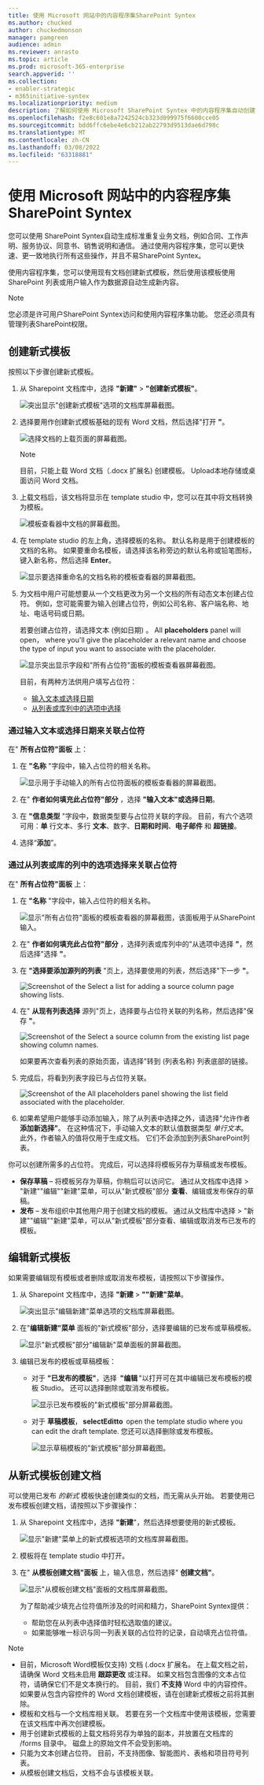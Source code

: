 ```yaml
---
title: 使用 Microsoft 网站中的内容程序集SharePoint Syntex
ms.author: chucked
author: chuckedmonson
manager: pamgreen
audience: admin
ms.reviewer: anrasto
ms.topic: article
ms.prod: microsoft-365-enterprise
search.appverid: ''
ms.collection:
- enabler-strategic
- m365initiative-syntex
ms.localizationpriority: medium
description: 了解如何使用 Microsoft SharePoint Syntex 中的内容程序集自动创建文档和其他SharePoint Syntex。
ms.openlocfilehash: f2e8c601e8a7242524cb323d099975f6600cce05
ms.sourcegitcommit: bdd6ffc6ebe4e6cb212ab22793d9513dae6d798c
ms.translationtype: MT
ms.contentlocale: zh-CN
ms.lasthandoff: 03/08/2022
ms.locfileid: "63318881"
---
```

# <a name="create-documents-using-content-assembly-in-microsoft-sharepoint-syntex"></a>使用 Microsoft 网站中的内容程序集SharePoint Syntex

您可以使用 SharePoint Syntex自动生成标准重复业务文档，例如合同、工作声明、服务协议、同意书、销售说明和通信。 通过使用内容程序集，您可以更快速、更一致地执行所有这些操作，并且不易SharePoint Syntex。

使用内容程序集，您可以使用现有文档创建新式模板，然后使用该模板使用 SharePoint 列表或用户输入作为数据源自动生成新内容。

> [!NOTE]
> 您必须是许可用户SharePoint Syntex访问和使用内容程序集功能。 您还必须具有管理列表SharePoint权限。

## <a name="create-a-modern-template"></a>创建新式模板

按照以下步骤创建新式模板。

1. 从 Sharepoint 文档库中，选择 **"新建"** > **"创建新式模板"**。 
 
   ![突出显示"创建新式模板"选项的文档库屏幕截图。](../media/content-understanding/content-assembly-create-template-1.png)

2. 选择要用作创建新式模板基础的现有 Word 文档，然后选择"打开 **"**。 
 
   ![选择文档的上载页面的屏幕截图。](../media/content-understanding/content-assembly-create-template-2.png)

   > [!NOTE]
   > 目前，只能上载 Word 文档（.docx 扩展名) 创建模板。 Upload本地存储或桌面访问 Word 文档。

3. 上载文档后，该文档将显示在 template studio 中，您可以在其中将文档转换为模板。
 
   ![模板查看器中文档的屏幕截图。](../media/content-understanding/content-assembly-create-template-3.png)

4. 在 template studio 的左上角，选择模板的名称。 默认名称是用于创建模板的文档的名称。 如果要重命名模板，请选择该名称旁边的默认名称或铅笔图标，键入新名称，然后选择 **Enter**。
 
   ![显示要选择重命名的文档名称的模板查看器的屏幕截图。](../media/content-understanding/content-assembly-create-template-3a.png)

5. 为文档中用户可能想要从一个文档更改为另一个文档的所有动态文本创建占位符。 例如，您可能需要为输入创建占位符，例如公司名称、客户端名称、地址、电话号码或日期。

    若要创建占位符，请选择文本 (例如日期) 。 All **placeholders** panel will open， where you'll give the placeholder a relevant name and choose the type of input you want to associate with the placeholder.
 
   ![显示突出显示字段和"所有占位符"面板的模板查看器屏幕截图。](../media/content-understanding/content-assembly-create-template-4a.png)

   目前，有两种方法供用户填写占位符：

   - [输入文本或选择日期](#associate-a-placeholder-by-entering-text-or-selecting-a-date)
   - [从列表或库列中的选项中选择](#associate-a-placeholder-by-selecting-from-choices-in-a-column-of-a-list-or-library)

### <a name="associate-a-placeholder-by-entering-text-or-selecting-a-date"></a>通过输入文本或选择日期来关联占位符 

在" **所有占位符"面板** 上：

1. 在 **"名称** "字段中，输入占位符的相关名称。

   ![显示用于手动输入的所有占位符面板的模板查看器的屏幕截图。](../media/content-understanding/content-assembly-create-template-5.png)

2. 在" **作者如何填充此占位符"部分** ，选择 **"输入文本"或选择日期**。

3. 在 **"信息类型** "字段中，数据类型要与占位符关联的字段。 目前，有六个选项可用：**单** 行文本、多行 **文本**、数字、**日期和时间**、**电子邮件** 和 **超链接**。 

4. 选择“**添加**”。

### <a name="associate-a-placeholder-by-selecting-from-choices-in-a-column-of-a-list-or-library"></a>通过从列表或库的列中的选项选择来关联占位符

在" **所有占位符"面板** 上：

1. 在 **"名称** "字段中，输入占位符的相关名称。

   ![显示"所有占位符"面板的模板查看器的屏幕截图，该面板用于从SharePoint输入。](../media/content-understanding/content-assembly-create-template-6.png)

2. 在" **作者如何填充此占位符"部分** ，选择列表或库列中的"从选项中选择 **"**，然后选择"选择 **"**。

3. 在 **"选择要添加源列的列表** "页上，选择要使用的列表，然后选择"下一步 **"**。

   ![Screenshot of the Select a list for adding a source column page showing lists.](../media/content-understanding/content-assembly-create-template-7.png)

4. 在" **从现有列表选择** 源列"页上，选择要与占位符关联的列名称，然后选择"保存 **"**。 

   ![Screenshot of the Select a source column from the existing list page showing column names.](../media/content-understanding/content-assembly-create-template-8.png)

    如果要再次查看列表的原始页面，请选择"转到 (列表名称) 列表底部的链接。

5. 完成后，将看到列表字段已与占位符关联。

   ![Screenshot of the All placeholders panel showing the list field associated with the placeholder.](../media/content-understanding/content-assembly-create-template-9.png)

6. 如果希望用户能够手动添加输入，除了从列表中选择之外，请选择"允许作者 **添加新选择"**。 在这种情况下，手动输入文本的默认值数据类型 *单行文本*。 此外，作者输入的值将仅用于生成文档。 它们不会添加到列表SharePoint列表。
 
你可以创建所需多的占位符。 完成后，可以选择将模板另存为草稿或发布模板。

   - **保存草稿** – 将模板另存为草稿，你稍后可以访问它。 通过从文档库中选择 > "新建""编辑""新建"菜单，可以从"新式模板"部分 **查看**、编辑或发布保存的草稿。 
   - **发布** – 发布组织中其他用户用于创建文档的模板。 通过从文档库中选择 > "新建""编辑""新建"菜单，可以从"新式模板"部分查看、编辑或取消发布已发布的模板。 

## <a name="edit-a-modern-template"></a>编辑新式模板

如果需要编辑现有模板或者删除或取消发布模板，请按照以下步骤操作。

1. 从 Sharepoint 文档库中，选择 **"新建** > **""新建"菜单**。 
 
   ![突出显示"编辑新建"菜单选项的文档库屏幕截图。](../media/content-understanding/content-assembly-edit-template-1.png)

2. 在"**编辑新建"菜单** 面板的"新式模板"部分，选择要编辑的已发布或草稿模板。
 
   ![显示"新式模板"部分"编辑新"菜单面板的屏幕截图。](../media/content-understanding/content-assembly-edit-template-2.png)

3. 编辑已发布的模板或草稿模板：

   - 对于 **"已发布的模板"**，选择  **"编辑** "以打开可在其中编辑已发布模板的模板 Studio。 还可以选择删除或取消发布模板。 
 
      ![显示已发布模板的"新式模板"部分屏幕截图。](../media/content-understanding/content-assembly-edit-published.png)

   - 对于 **草稿模板**， **selectEditto**  open the template studio where you can edit the draft template. 您还可以选择删除或发布模板。
 
      ![显示草稿模板的"新式模板"部分屏幕截图。](../media/content-understanding/content-assembly-edit-draft.png)

## <a name="create-a-document-from-a-modern-template"></a>从新式模板创建文档

可以使用已发布 *的新式* 模板快速创建类似的文档，而无需从头开始。 若要使用已发布模板创建文档，请按照以下步骤操作：

1. 从 Sharepoint 文档库中，选择 **"新建**"，然后选择想要使用的新式模板。
 
   ![显示"新建"菜单上的新式模板选项的文档库屏幕截图。](../media/content-understanding/content-assembly-create-document-1.png)

2. 模板将在 template studio 中打开。

3. 在" **从模板创建文档"面板** 上，输入信息，然后选择" **创建文档"**。

   ![显示"从模板创建文档"面板的文档库屏幕截图。](../media/content-understanding/content-assembly-create-document-2.png)

   为了帮助减少填充占位符值所涉及的时间和精力，SharePoint Syntex提供：

      - 帮助您在从列表中选择值时轻松选取值的建议。
      - 如果能够唯一标识与同一列表关联的占位符的记录，自动填充占位符值。

> [!NOTE]
> - 目前，Microsoft Word模板仅支持) 文档 (.docx 扩展名。 在上载文档之前，请确保 Word 文档未启用 **跟踪更改** 或注释。 如果文档包含图像的文本占位符，请确保它们不是文本换行的。 目前，我们 **不支持** Word 中的内容控件。 如果要从包含内容控件的 Word 文档创建模板，请在创建新式模板之前将其删除。
>- 模板和文档与一个文档库相关联。 若要在另一个文档库中使用该模板，您需要在该文档库中再次创建模板。
>- 用于创建新式模板的上载文档将另存为单独的副本，并放置在文档库的 /forms 目录中。 磁盘上的原始文件不会受到影响。
>- 只能为文本创建占位符。 目前，不支持图像、智能图片、表格和项目符号列表。
>- 从模板创建文档后，文档不会与该模板关联。



 
